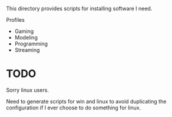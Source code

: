 This directory provides scripts for installing software I need.

Profiles
- Gaming
- Modeling
- Programming
- Streaming

# TODO

Sorry linux users.

Need to generate scripts for win and linux to avoid duplicating the configuration if I ever choose to do something for linux.
